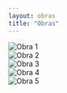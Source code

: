 ```yaml
---
layout: obras
title: "Obras"
---
```


<!-- Insert your 5 images in a simple HTML or Markdown grid: -->

<div class="obra">
  <img src="{{ '/assets/images/obra1.jpg' | relative_url }}" alt="Obra 1" />
</div>
<div class="obra">
  <img src="{{ '/assets/images/obra2.jpg' | relative_url }}" alt="Obra 2" />
</div>
<div class="obra">
  <img src="{{ '/assets/images/obra3.jpg' | relative_url }}" alt="Obra 3" />
</div>
<div class="obra">
  <img src="{{ '/assets/images/obra4.jpg' | relative_url }}" alt="Obra 4" />
</div>
<div class="obra">
  <img src="{{ '/assets/images/obra5.jpg' | relative_url }}" alt="Obra 5" />
</div>
